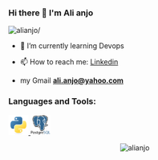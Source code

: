 ### Hi there 👋 I'm Ali anjo

<p align="left"> <img src=https://komarev.com/ghpvc/?username=alianjo alt=alianjo/> </p>


- 🌱 I’m currently learning  Devops

- 📫 How to reach me: [Linkedin](https://www.linkedin.com/in/ali-anjo)
- my Gmail **ali.anjo@yahoo.com**


<h3 align="left">Languages and Tools:</h3>
    <a href="https://www.python.org" target="_blank"> <img src="https://raw.githubusercontent.com/devicons/devicon/master/icons/python/python-original.svg" alt="python" width="40" height="40"/> </a>
        <a href="https://www.postgresql.org" target="_blank"> <img src="https://raw.githubusercontent.com/devicons/devicon/master/icons/postgresql/postgresql-original-wordmark.svg" alt="postgresql" width="40" height="40"/> </a>
<p align="center"> <img src=https://github-readme-stats.vercel.app/api?username=alianjo&show_icons=true alt=alianjo /> </p>
